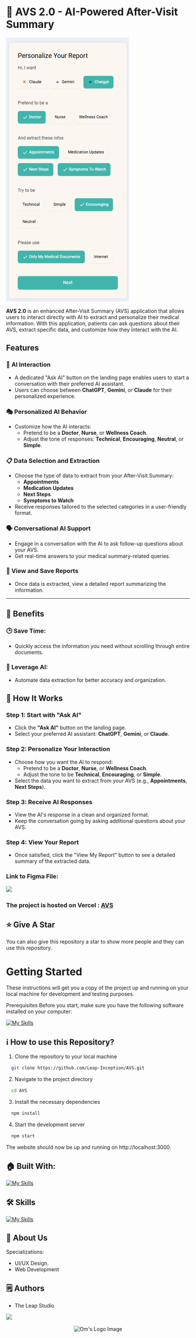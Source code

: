 # 🏥 AVS 2.0 - AI-Powered After-Visit Summary

![AVS](avs.png)

**AVS 2.0** is an enhanced After-Visit Summary (AVS) application that allows users to interact directly with AI to extract and personalize their medical information. With this application, patients can ask questions about their AVS, extract specific data, and customize how they interact with the AI.

## Features

### 🧠 **AI Interaction**
- A dedicated "Ask AI" button on the landing page enables users to start a conversation with their preferred AI assistant.
- Users can choose between **ChatGPT**, **Gemini**, or **Claude** for their personalized experience.

### 🎭 **Personalized AI Behavior**
- Customize how the AI interacts:
  - Pretend to be a **Doctor**, **Nurse**, or **Wellness Coach**.
  - Adjust the tone of responses: **Technical**, **Encouraging**, **Neutral**, or **Simple**.

### 📋 **Data Selection and Extraction**
- Choose the type of data to extract from your After-Visit Summary:
  - **Appointments**
  - **Medication Updates**
  - **Next Steps**
  - **Symptoms to Watch**
- Receive responses tailored to the selected categories in a user-friendly format.

### 🗣️ **Conversational AI Support**
- Engage in a conversation with the AI to ask follow-up questions about your AVS.
- Get real-time answers to your medical summary-related queries.

### 📄 **View and Save Reports**
- Once data is extracted, view a detailed report summarizing the information.

---

## 🚀 Benefits

### 🕒 Save Time:
- Quickly access the information you need without scrolling through entire documents.

### 🤖 Leverage AI:
-  Automate data extraction for better accuracy and organization.


 
## 📌 How It Works 


### Step 1: Start with "Ask AI"
- Click the **"Ask AI"** button on the landing page.
- Select your preferred AI assistant: **ChatGPT**, **Gemini**, or **Claude**.

### Step 2: Personalize Your Interaction
- Choose how you want the AI to respond:
  - Pretend to be a **Doctor**, **Nurse**, or **Wellness Coach**.
  - Adjust the tone to be **Technical**, **Encouraging**, or **Simple**.
- Select the data you want to extract from your AVS (e.g., **Appointments**, **Next Steps**).

### Step 3: Receive AI Responses
- View the AI's response in a clean and organized format.
- Keep the conversation going by asking additional questions about your AVS.

### Step 4: View Your Report
- Once satisfied, click the "View My Report" button to see a detailed summary of the extracted data.


### Link to Figma File:

<p align="left">
  <a href="https://skillicons.dev">
    <a href="https://www.figma.com/file/1Pn7NYsX8vZWqYVKiSCttf/AVS?type=design&mode=design&t=tERqTJLmLvS6Vbo8-1">
      <img src="https://skillicons.dev/icons?i=figma" />
    </a>
  </a>
</p>

### The project is hosted on Vercel : [AVS](https://avs-three.vercel.app/)

## :star: Give A Star

You can also give this repository a star to show more people and they can use this repository.

# Getting Started

These instructions will get you a copy of the project up and running on your local machine for development and testing purposes.

Prerequisites
Before you start, make sure you have the following software installed on your computer:

[![My Skills](https://skillicons.dev/icons?i=nodejs)](https://skillicons.dev)


## ℹ️ How to use this Repository?

1. Clone the repository to your local machine

```bash
  git clone https://github.com/Leap-Inception/AVS.git

```
2. Navigate to the project directory

```bash
  cd AVS
```
3. Install the necessary dependencies
```bash
  npm install
```

4. Start the development server
```bash
  npm start
```

The website should now be up and running on http://localhost:3000.

## 🏠 Built With:

[![My Skills](https://skillicons.dev/icons?i=react,tailwind,nextjs,vscode,vercel)](https://skillicons.dev)

## 🛠 Skills

[![My Skills](https://skillicons.dev/icons?i=html,css,js,ts,react,nextjs,figma)](https://skillicons.dev)

## 🚀 About Us
Specializations:
- UI/UX Design.
- Web Development


<!-- This is a comment
## 🙋‍♂️ Connect With Me

<p align="left">
  <a href="https://skillicons.dev">
    <a href="https://github.com/omunite215">
      <img src="https://skillicons.dev/icons?i=github" />
    </a>
  </a>
   <a href="https://skillicons.dev">
    <a href="https://www.linkedin.com/in/om-patel-401068143/">
      <img src="https://skillicons.dev/icons?i=linkedin" />
    </a>
  </a>
  <a href="https://skillicons.dev">
    <a href="https://www.instagram.com/_21omp/">
      <img src="https://skillicons.dev/icons?i=instagram" />
    </a>
  </a>
   <a href="https://skillicons.dev">
    <a href="https://portfoliobyom.netlify.app/">
      <img src="https://skillicons.dev/icons?i=devto" />
    </a>
  </a>
</p>
-->



## 🗒️ Authors
- The Leap Studio

<p align="left">
  <a href="https://github.com/LeapsTeam">
    <a href="https://github.com/LeapsTeam">
      <img src="https://skillicons.dev/icons?i=github" />
    </a>
  </a>
</p>

<p align="center">
  <img src="https://github.com/omunite215/AVS/assets/78680563/30e4f274-a9ac-49cc-99a7-ee657aa9b9ee" alt="Om's Logo Image"/>
</p>